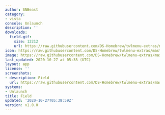 ```yaml
---
author: SNBeast
category:
- vista
console: Unlaunch
description: ''
downloads:
  field.gif:
    size: 12212
    url: https://raw.githubusercontent.com/DS-Homebrew/twlmenu-extras/master/_nds/TWiLightMenu/unlaunch/backgrounds/field.gif
icon: https://raw.githubusercontent.com/DS-Homebrew/twlmenu-extras/master/_nds/TWiLightMenu/unlaunch/backgrounds/field.gif
image: https://raw.githubusercontent.com/DS-Homebrew/twlmenu-extras/master/_nds/TWiLightMenu/unlaunch/backgrounds/field.gif
last_updated: 2020-10-27 at 05:38 (UTC)
layout: app
license: ''
screenshots:
- description: Field
  url: https://raw.githubusercontent.com/DS-Homebrew/twlmenu-extras/master/_nds/TWiLightMenu/unlaunch/backgrounds/field.gif
systems:
- Unlaunch
title: Field
updated: '2020-10-27T05:38:59Z'
version: v1.0.0
---
```

